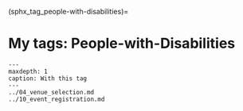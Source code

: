 (sphx_tag_people-with-disabilities)=
# My tags: People-with-Disabilities

```{toctree}
---
maxdepth: 1
caption: With this tag
---
../04_venue_selection.md
../10_event_registration.md
```
